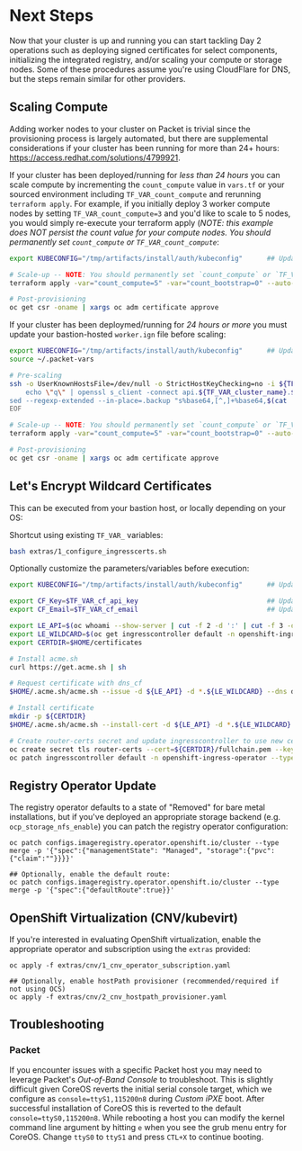 # Next Steps

Now that your cluster is up and running you can start tackling Day 2 operations such as deploying signed certificates for select components, initializing the integrated registry, and/or scaling your compute or storage nodes. Some of these procedures assume you're using CloudFlare for DNS, but the steps remain similar for other providers.

## Scaling Compute

Adding worker nodes to your cluster on Packet is trivial since the provisioning process is largely automated, but there are supplemental considerations if your cluster has been running for more than 24+ hours: https://access.redhat.com/solutions/4799921. 

If your cluster has been deployed/running for *less than 24 hours* you can scale compute by incrementing the `count_compute` value in `vars.tf` or your sourced environment including `TF_VAR_count_compute` and rerunning `terraform apply`. For example, if you initially deploy 3 worker compute nodes by setting `TF_VAR_count_compute=3` and you'd like to scale to 5 nodes, you would simply re-execute your terraform apply (*NOTE: this example does NOT persist the count value for your compute nodes. You should permanently set `count_compute` or `TF_VAR_count_compute`*:
```bash
export KUBECONFIG="/tmp/artifacts/install/auth/kubeconfig"      ## Update to kubeconfig location

# Scale-up -- NOTE: You should permanently set `count_compute` or `TF_VAR_count_compute`
terraform apply -var="count_compute=5" -var="count_bootstrap=0" --auto-approve

# Post-provisioning
oc get csr -oname | xargs oc adm certificate approve
```


If your cluster has been deploymed/running for *24 hours or more* you must update your bastion-hosted `worker.ign` file before scaling:
```bash
export KUBECONFIG="/tmp/artifacts/install/auth/kubeconfig"      ## Update to kubeconfig location
source ~/.packet-vars

# Pre-scaling
ssh -o UserKnownHostsFile=/dev/null -o StrictHostKeyChecking=no -i ${TF_VAR_ssh_private_key_path} root@lb-0.${TF_VAR_cluster_name}.${TF_VAR_cluster_basedomain} << EOF
    echo \"q\" | openssl s_client -connect api.${TF_VAR_cluster_name}.${TF_VAR_cluster_basedomain}:22623  -showcerts | awk '/-----BEGIN CERTIFICATE-----/,/-----END CERTIFICATE-----/' | base64 --wrap=0 | tee ./api-int.base64 && \
sed --regexp-extended --in-place=.backup "s%base64,[^,]+%base64,$(cat ./api-int.base64)\"%" /usr/share/nginx/html/worker.ign
EOF

# Scale-up -- NOTE: You should permanently set `count_compute` or `TF_VAR_count_compute`
terraform apply -var="count_compute=5" -var="count_bootstrap=0" --auto-approve

# Post-provisioning
oc get csr -oname | xargs oc adm certificate approve
```

## Let's Encrypt Wildcard Certificates

This can be executed from your bastion host, or locally depending on your OS:

Shortcut using existing `TF_VAR_` variables:
```bash
bash extras/1_configure_ingresscerts.sh
```

Optionally customize the parameters/variables before execution:
```bash
export KUBECONFIG="/tmp/artifacts/install/auth/kubeconfig"      ## Update to kubeconfig location

export CF_Key=$TF_VAR_cf_api_key                                ## Update to appropriate Cloudflare key (or other DNS provider cred)
export CF_Email=$TF_VAR_cf_email                                ## Update to appropriate Cloudflare email (or other DNS provider cred)

export LE_API=$(oc whoami --show-server | cut -f 2 -d ':' | cut -f 3 -d '/' | sed 's/-api././')
export LE_WILDCARD=$(oc get ingresscontroller default -n openshift-ingress-operator -o jsonpath='{.status.domain}')
export CERTDIR=$HOME/certificates

# Install acme.sh
curl https://get.acme.sh | sh

# Request certificate with dns_cf
$HOME/.acme.sh/acme.sh --issue -d ${LE_API} -d *.${LE_WILDCARD} --dns dns_cf

# Install certificate
mkdir -p ${CERTDIR}
$HOME/.acme.sh/acme.sh --install-cert -d ${LE_API} -d *.${LE_WILDCARD} --cert-file ${CERTDIR}/cert.pem --key-file ${CERTDIR}/key.pem --fullchain-file ${CERTDIR}/fullchain.pem --ca-file ${CERTDIR}/ca.cer

# Create router-certs secret and update ingresscontroller to use new cert(s)
oc create secret tls router-certs --cert=${CERTDIR}/fullchain.pem --key=${CERTDIR}/key.pem -n openshift-ingress
oc patch ingresscontroller default -n openshift-ingress-operator --type=merge --patch='{"spec": { "defaultCertificate": { "name": "router-certs" }}}'

```

## Registry Operator Update

The registry operator defaults to a state of "Removed" for bare metal installations, but if you've deployed an appropriate storage backend (e.g. `ocp_storage_nfs_enable`) you can patch the registry operator configuration:

```
oc patch configs.imageregistry.operator.openshift.io/cluster --type merge -p '{"spec":{"managementState": "Managed", "storage":{"pvc":{"claim":""}}}}'

## Optionally, enable the default route:
oc patch configs.imageregistry.operator.openshift.io/cluster --type merge -p '{"spec":{"defaultRoute":true}}'

```

## OpenShift Virtualization (CNV/kubevirt)

If you're interested in evaluating OpenShift virtualization, enable the appropriate operator and subscription using the `extras` provided:

```
oc apply -f extras/cnv/1_cnv_operator_subscription.yaml

## Optionally, enable hostPath provisioner (recommended/required if not using OCS)
oc apply -f extras/cnv/2_cnv_hostpath_provisioner.yaml
```

## Troubleshooting

### Packet

If you encounter issues with a specific Packet host you may need to leverage Packet's *Out-of-Band Console* to troubleshoot. This is slightly difficult given CoreOS reverts the initial serial console target, which we configure as `console=ttyS1,115200n8` during *Custom iPXE* boot. After successful installation of CoreOS this is reverted to the default `console=ttyS0,115200n8`. While rebooting a host you can modify the kernel command line argument by hitting `e` when you see the grub menu entry for CoreOS. Change `ttyS0` to `ttyS1` and press `CTL+X` to continue booting.

